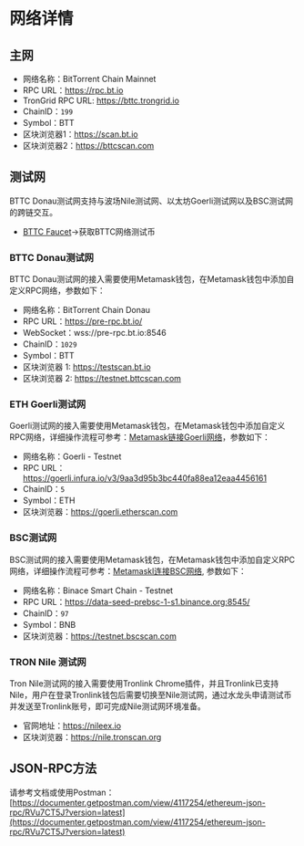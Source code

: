 # 网络详情

## 主网

* 网络名称：BitTorrent Chain Mainnet
* RPC URL：https://rpc.bt.io
* TronGrid RPC URL: https://bttc.trongrid.io
* ChainID：`199` 
* Symbol：BTT
* 区块浏览器1：https://scan.bt.io
* 区块浏览器2：https://bttcscan.com


## 测试网
BTTC Donau测试网支持与波场Nile测试网、以太坊Goerli测试网以及BSC测试网的跨链交互。
* [BTTC Faucet](https://testfaucet.bt.io/#/)->获取BTTC网络测试币

### BTTC Donau测试网
BTTC Donau测试网的接入需要使用Metamask钱包，在Metamask钱包中添加自定义RPC网络，参数如下：
* 网络名称：BitTorrent Chain Donau
* RPC URL：https://pre-rpc.bt.io/ 
* WebSocket：wss://pre-rpc.bt.io:8546
* ChainID：`1029`
* Symbol：BTT
* 区块浏览器 1: https://testscan.bt.io
* 区块浏览器 2: https://testnet.bttcscan.com



### ETH Goerli测试网
Goerli测试网的接入需要使用Metamask钱包，在Metamask钱包中添加自定义RPC网络，详细操作流程可参考：[Metamask链接Goerli网络](https://mudit.blog/getting-started-goerli-testnet/)，参数如下：
* 网络名称：Goerli - Testnet
* RPC URL：https://goerli.infura.io/v3/9aa3d95b3bc440fa88ea12eaa4456161
* ChainID：`5`
* Symbol：ETH
* 区块浏览器：https://goerli.etherscan.com


### BSC测试网
BSC测试网的接入需要使用Metamask钱包，在Metamask钱包中添加自定义RPC网络，详细操作流程可参考：[Metamaskl连接BSC网络](https://academy.binance.com/en/articles/connecting-metamask-to-binance-smart-chain), 参数如下：
* 网络名称：Binace Smart Chain - Testnet
* RPC URL：https://data-seed-prebsc-1-s1.binance.org:8545/
* ChainID：`97`
* Symbol：BNB
* 区块浏览器：https://testnet.bscscan.com


### TRON Nile 测试网

Tron Nile测试网的接入需要使用Tronlink Chrome插件，并且Tronlink已支持Nile，用户在登录Tronlink钱包后需要切换至Nile测试网，通过水龙头申请测试币并发送至Tronlink账号，即可完成Nile测试网环境准备。
* 官网地址：https://nileex.io
* 区块浏览器：https://nile.tronscan.org
## JSON-RPC方法

请参考文档或使用Postman：[https://documenter.getpostman.com/view/4117254/ethereum-json-rpc/RVu7CT5J?version=latest](https://documenter.getpostman.com/view/4117254/ethereum-json-rpc/RVu7CT5J?version=latest)